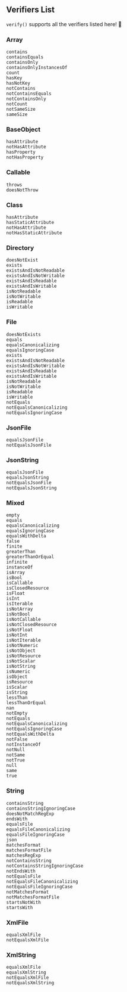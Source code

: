## Verifiers List

`verify()` supports all the verifiers listed here! :rocket:

### Array
```
contains
containsEquals
containsOnly
containsOnlyInstancesOf
count
hasKey
hasNotKey
notContains
notContainsEquals
notContainsOnly
notCount
notSameSize
sameSize
```

### BaseObject
```
hasAttribute
notHasAttribute
hasProperty
notHasProperty
```

### Callable
```
throws
doesNotThrow
```

### Class
```
hasAttribute
hasStaticAttribute
notHasAttribute
notHasStaticAttribute
```

### Directory
```
doesNotExist
exists
existsAndIsNotReadable
existsAndIsNotWritable
existsAndIsReadable
existsAndIsWritable
isNotReadable
isNotWritable
isReadable
isWritable
```

### File
```
doesNotExists
equals
equalsCanonicalizing
equalsIgnoringCase
exists
existsAndIsNotReadable
existsAndIsNotWritable
existsAndIsReadable
existsAndIsWritable
isNotReadable
isNotWritable
isReadable
isWritable
notEquals
notEqualsCanonicalizing
notEqualsIgnoringCase
```

### JsonFile
```
equalsJsonFile
notEqualsJsonFile
```

### JsonString
```
equalsJsonFile
equalsJsonString
notEqualsJsonFile
notEqualsJsonString
```

### Mixed
```
empty
equals
equalsCanonicalizing
equalsIgnoringCase
equalsWithDelta
false
finite
greaterThan
greaterThanOrEqual
infinite
instanceOf
isArray
isBool
isCallable
isClosedResource
isFloat
isInt
isIterable
isNotArray
isNotBool
isNotCallable
isNotClosedResource
isNotFloat
isNotInt
isNotIterable
isNotNumeric
isNotObject
isNotResource
isNotScalar
isNotString
isNumeric
isObject
isResource
isScalar
isString
lessThan
lessThanOrEqual
nan
notEmpty
notEquals
notEqualsCanonicalizing
notEqualsIgnoringCase
notEqualsWithDelta
notFalse
notInstanceOf
notNull
notSame
notTrue
null
same
true
```

### String
```
containsString
containsStringIgnoringCase
doesNotMatchRegExp
endsWith
equalsFile
equalsFileCanonicalizing
equalsFileIgnoringCase
json
matchesFormat
matchesFormatFile
matchesRegExp
notContainsString
notContainsStringIgnoringCase
notEndsWith
notEqualsFile
notEqualsFileCanonicalizing
notEqualsFileIgnoringCase
notMatchesFormat
notMatchesFormatFile
startsNotWith
startsWith
```

### XmlFile
```
equalsXmlFile
notEqualsXmlFile
```

### XmlString
```
equalsXmlFile
equalsXmlString
notEqualsXmlFile
notEqualsXmlString
```
